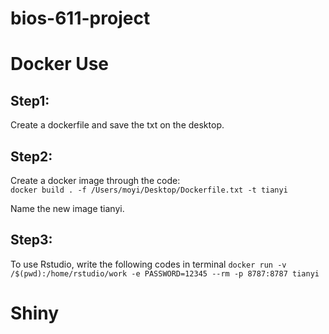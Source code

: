 # bios-611-project





# Docker Use

## Step1:
Create a dockerfile and save the txt on the desktop.

## Step2:
Create a docker image through the code:   
```docker build . -f /Users/moyi/Desktop/Dockerfile.txt -t tianyi```

Name the new image tianyi.

## Step3:
To use Rstudio, write the following codes in terminal
```docker run -v /$(pwd):/home/rstudio/work -e PASSWORD=12345 --rm -p 8787:8787 tianyi```




# Shiny
